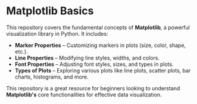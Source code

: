 # Matplotlib Basics  

This repository covers the fundamental concepts of **Matplotlib**, a powerful visualization library in Python. It includes:  

- **Marker Properties** – Customizing markers in plots (size, color, shape, etc.).  
- **Line Properties** – Modifying line styles, widths, and colors.  
- **Font Properties** – Adjusting font styles, sizes, and types in plots.  
- **Types of Plots** – Exploring various plots like line plots, scatter plots, bar charts, histograms, and more.  

This repository is a great resource for beginners looking to understand **Matplotlib's** core functionalities for effective data visualization.  
